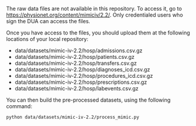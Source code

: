 The raw data files are not available in this repository. To access it, go to https://physionet.org/content/mimiciv/2.2/. Only credentialed users who sign the DUA can access the files.

Once you have access to the files, you should upload them at the following locations of your local repository:
- data/datasets/mimic-iv-2.2/hosp/admissions.csv.gz
- data/datasets/mimic-iv-2.2/hosp/patients.csv.gz
- data/datasets/mimic-iv-2.2/hosp/transfers.csv.gz
- data/datasets/mimic-iv-2.2/hosp/diagnoses_icd.csv.gz
- data/datasets/mimic-iv-2.2/hosp/procedures_icd.csv.gz
- data/datasets/mimic-iv-2.2/hosp/prescriptions.csv.gz
- data/datasets/mimic-iv-2.2/hosp/labevents.csv.gz

You can then build the pre-processed datasets, using the following command:
```
python data/datasets/mimic-iv-2.2/process_mimic.py

```
